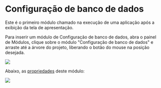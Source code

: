 # Configuração de banco de dados

Este é o primeiro módulo chamado na execução de uma aplicação após a exibição da tela de apresentação.

Para inserir um módulo de Configuração de banco de dados, abra o painel de Módulos, clique sobre o módulo "Configuração de banco de dados" e arraste até a árvore do projeto, liberando o botão do mouse na posição desejada.

![](http://www.gvinci.com.br/manual/8_054.png)

Abaixo, as [propriedades](http://www.gvinci.com.br/manual/propriedades_do_construtor_de__2.htm) deste módulo:

![](http://www.gvinci.com.br/manual/definconfdbgv5.png)

